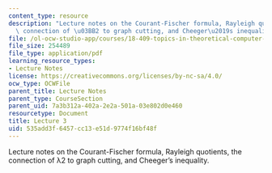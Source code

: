```yaml
---
content_type: resource
description: "Lecture notes on the Courant-Fischer formula, Rayleigh quotients, the\
  \ connection of \u03BB2 to graph cutting, and Cheeger\u2019s inequality."
file: /ol-ocw-studio-app/courses/18-409-topics-in-theoretical-computer-science-an-algorithmists-toolkit-fall-2009/535add3f6457cc13e51d9774f16bf48f_MIT18_409F09_scribe3.pdf
file_size: 254489
file_type: application/pdf
learning_resource_types:
- Lecture Notes
license: https://creativecommons.org/licenses/by-nc-sa/4.0/
ocw_type: OCWFile
parent_title: Lecture Notes
parent_type: CourseSection
parent_uid: 7a3b312a-402a-2e2a-501a-03e802d0e460
resourcetype: Document
title: Lecture 3
uid: 535add3f-6457-cc13-e51d-9774f16bf48f
---
```

Lecture notes on the Courant-Fischer formula, Rayleigh quotients, the connection of λ2 to graph cutting, and Cheeger’s inequality.